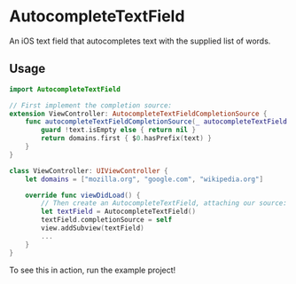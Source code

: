 # AutocompleteTextField
An iOS text field that autocompletes text with the supplied list of words.

## Usage
```swift
import AutocompleteTextField

// First implement the completion source:
extension ViewController: AutocompleteTextFieldCompletionSource {
    func autocompleteTextFieldCompletionSource(_ autocompleteTextField: AutocompleteTextField, forText text: String) -> String? {
        guard !text.isEmpty else { return nil }
        return domains.first { $0.hasPrefix(text) }
    }
}

class ViewController: UIViewController {
    let domains = ["mozilla.org", "google.com", "wikipedia.org"]

    override func viewDidLoad() {
        // Then create an AutocompleteTextField, attaching our source:
        let textField = AutocompleteTextField()
        textField.completionSource = self
        view.addSubview(textField)
        ...
    }
}
```

To see this in action, run the example project!

